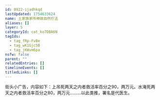 ```yaml
---
id: 0922-ijadhkqd
lastUpdated: 1754633624
name: 土家族家传神效自然疗法
aliases: []
layer: 5
categoryId: cat_ko7DBA6N
tagIds:
  - tag_fRp-FvBe
  - tag_wK1Gjc5B
  - tag_jKWvm6pa
nsfw: false
parent: ""
relatedEntries: []
timelineEvents: []
titledLinks: []
---
```


街头小广告，内容如下：上吊死两天之内者救活率百分之90，两万元。水淹死两天之内者救活率百分之80，两万元………以此类推，署名是代医生。